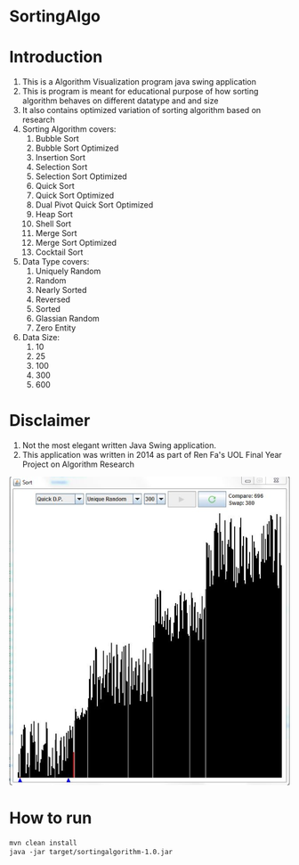 SortingAlgo
===========
# Introduction
1. This is a Algorithm Visualization program java swing application
1. This is program is meant for educational purpose of how sorting algorithm behaves on different datatype and and size
1. It also contains optimized variation of sorting algorithm based on research
1. Sorting Algorithm covers:
   1. Bubble Sort
   1. Bubble Sort Optimized
   1. Insertion Sort
   1. Selection Sort
   1. Selection Sort Optimized
   1. Quick Sort
   1. Quick Sort Optimized
   1. Dual Pivot Quick Sort Optimized
   1. Heap Sort
   1. Shell Sort
   1. Merge Sort
   1. Merge Sort Optimized
   1. Cocktail Sort
1. Data Type covers:
   1. Uniquely Random
   1. Random
   1. Nearly Sorted
   1. Reversed
   1. Sorted
   1. Glassian Random
   1. Zero Entity
1. Data Size:
   1. 10
   1. 25
   1. 100
   1. 300
   1. 600
   
# Disclaimer
1. Not the most elegant written Java Swing application.
1. This application was written in 2014 as part of Ren Fa's UOL Final Year Project on Algorithm Research

![Screenshot](images/screenshot.JPG?raw=true "Screenshot" )

# How to run
```
mvn clean install
java -jar target/sortingalgorithm-1.0.jar
```
